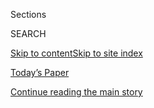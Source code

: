 <div id="app">

<div>

<div class="NYTAppHideMasthead css-1r6wvpq e1suatyy0">

<div class="section css-ui9rw0 e1suatyy2">

<div class="css-eph4ug er09x8g0">

<div class="css-6n7j50">

</div>

<span class="css-1dv1kvn">Sections</span>

<div class="css-10488qs">

<span class="css-1dv1kvn">SEARCH</span>

</div>

[Skip to content](#site-content)[Skip to site
index](#site-index)

</div>

<div class="css-10698na e1huz5gh0">

</div>

</div>

<div id="masthead-bar-one" class="section hasLinks css-15hmgas e1csuq9d3">

<div class="css-uqyvli e1csuq9d0">

</div>

<div class="css-1uqjmks e1csuq9d1">

</div>

<div class="css-9e9ivx">

[](https://myaccount.nytimes.com/auth/login?response_type=cookie&client_id=vi)

</div>

<div class="css-1bvtpon e1csuq9d2">

[Today’s Paper](https://www.nytimes.com/section/todayspaper)

</div>

</div>

</div>

</div>

<div data-aria-hidden="false">

<div id="site-content" data-role="main">

<div id="top-wrapper" class="css-15p45cc eaca97t0" type="top">

<div id="top-slug" class="css-19x0jxb eaca97t1" hidden="">

Advertisement

</div>

[Continue reading the main
story](#after-top)

<div class="ad top-wrapper" style="text-align:center;height:100%;display:block;min-height:90px">

<div id="top" class="place-ad" data-position="top" data-size-key="top">

</div>

</div>

<div id="after-top">

</div>

</div>

<div id="byline" class="section css-15h4p1b e9abtgs0">

<div class="css-1j21atc e1svk9qx1">

<div class="css-nfcc9b e1svk9qx3">

<div class="css-vl9dhg e1svk9qx5">

<div class="css-1nrhkj6 e1svk9qx6">

# Alan Feuer

</div>

## <span></span>

Alan Feuer covers courts and criminal justice for the Metro desk. He has
written about mobsters, jails, police misconduct, wrongful convictions,
government corruption and El Chapo, the jailed chief of the Sinaloa drug
cartel. He joined the Times in 1999.

</div>

</div>

</div>

<div>

<div id="mid1-wrapper" class="css-1mn4oms eaca97t0" type="rank">

<div id="mid1-slug" class="css-1tag3rd eaca97t1">

Advertisement

</div>

[Continue reading the main
story](#after-mid1)

<div id="mid1" class="ad mid1-wrapper" style="text-align:center;height:100%;display:block">

</div>

<div id="after-mid1">

</div>

</div>

</div>

<div class="css-185go5a e1o5byef0">

<div class="css-15cbhtu">

  - [Latest](#stream-panel)
  - <span class="css-6n7j50">Search</span>
    <div class="control">
    <div class="label-container css-1dv1kvn">
    Search
    </div>
    <div class="css-wm4t3d">
    **<span id="clear-search-input" class="css-1dv1kvn">Clear this text
    input</span>
    </div>
    </div>
    <span class="css-1iovbfw"></span>

<div id="stream-panel" class="section css-8msx5b e1jz0cab1">

<div class="css-13mho3u">

1.  
    
    <div class="css-1cp3ece">
    
    <div class="css-1l4spti">
    
    [](/2020/08/04/nyregion/nyc-shootings-coronavirus.html)
    
    <div class="css-79elbk">
    
    ![](https://static01.nyt.com/images/2020/08/03/nyregion/00POLICEDATA/merlin_174653094_a9ca17cb-5305-4a9c-907b-1b2caaadcd37-thumbWide.jpg?quality=75&auto=webp&disable=upscale)
    
    </div>
    
    ## The Mayor Blames the Virus for Shootings. Here’s What Crime Data Shows.
    
    Mr. de Blasio has pointed to court delays and bail reform to explain
    the surge in gun violence. But the N.Y.P.D.’s own numbers tell a
    different story.
    
    <div class="css-1nqbnmb ea5icrr0">
    
    By <span class="css-1n7hynb">Alan
    Feuer</span>
    
    </div>
    
    </div>
    
    <div class="css-1lc2l26 e1xfvim33">
    
    </div>
    
    </div>

2.  
    
    <div class="css-1cp3ece">
    
    <div class="css-1l4spti">
    
    [](/2020/07/23/nyregion/michael-cohen-trump-book.html)
    
    <div class="css-79elbk">
    
    ![](https://static01.nyt.com/images/2020/07/23/nyregion/23Cohen/23Cohen-thumbWide.jpg?quality=75&auto=webp&disable=upscale)
    
    </div>
    
    ## Judge Orders Cohen Released, Citing ‘Retaliation’ Over Tell-All Book
    
    A judge agreed that federal officials had returned Michael D. Cohen
    to prison because he wanted to publish a book this fall about
    President Trump.
    
    <div class="css-1nqbnmb ea5icrr0">
    
    By <span class="css-1n7hynb">Benjamin Weiser <span>and</span> Alan
    Feuer</span>
    
    </div>
    
    </div>
    
    <div class="css-1lc2l26 e1xfvim33">
    
    </div>
    
    </div>

3.  
    
    <div class="css-1cp3ece">
    
    <div class="css-1l4spti">
    
    [](/2020/07/22/nyregion/michael-cohen-donald-trump-prison.html)
    
    <div class="css-79elbk">
    
    ![](https://static01.nyt.com/images/2020/07/22/nyregion/22nycohen/22nycohen-thumbWide.jpg?quality=75&auto=webp&disable=upscale)
    
    </div>
    
    ## Government Denies Cohen Was Imprisoned to Stop Trump Book
    
    Michael Cohen, the president’s former lawyer, said he was returned
    to prison as retaliation for writing a tell-all memoir about
    President Trump.
    
    <div class="css-1nqbnmb ea5icrr0">
    
    By <span class="css-1n7hynb">Benjamin Weiser <span>and</span> Alan
    Feuer</span>
    
    </div>
    
    </div>
    
    <div class="css-1lc2l26 e1xfvim33">
    
    </div>
    
    </div>

4.  
    
    <div class="css-1cp3ece">
    
    <div class="css-1l4spti">
    
    [](/2020/07/22/nyregion/occupy-city-hall-protest-nypd.html)
    
    <div class="css-79elbk">
    
    ![](https://static01.nyt.com/images/2020/07/22/nyregion/22occupy-video/22occupy-video-thumbWide.jpg?quality=75&auto=webp&disable=upscale)
    
    </div>
    
    ## ‘Occupy City Hall’ Encampment Taken Down in Pre-Dawn Raid by N.Y.P.D.
    
    Officers in riot gear cleared the makeshift camp in City Hall Park,
    which began as a protest against police abuses but then turned into
    a gathering of homeless people.
    
    <div class="css-1nqbnmb ea5icrr0">
    
    By <span class="css-1n7hynb">Alan Feuer <span>and</span> Juliana
    Kim</span>
    
    </div>
    
    </div>
    
    <div class="css-1lc2l26 e1xfvim33">
    
    </div>
    
    </div>

5.  
    
    <div class="css-1cp3ece">
    
    <div class="css-1l4spti">
    
    [](/2020/07/21/nyregion/michael-cohen-trump-book.html)
    
    <div class="css-79elbk">
    
    ![](https://static01.nyt.com/images/2020/07/21/nyregion/21cohen-suit/21cohen-suit-thumbWide.jpg?quality=75&auto=webp&disable=upscale)
    
    </div>
    
    ## Michael Cohen Claims in Suit He Was Imprisoned to Stop Trump Book
    
    President Trump’s former lawyer said in court papers that officials
    returned him to prison to prevent him from finishing a book that
    paints the president as a racist.
    
    <div class="css-1nqbnmb ea5icrr0">
    
    By <span class="css-1n7hynb">Alan Feuer <span>and</span> Benjamin
    Weiser</span>
    
    </div>
    
    </div>
    
    <div class="css-1lc2l26 e1xfvim33">
    
    </div>
    
    </div>

6.  
    
    <div class="css-1cp3ece">
    
    <div class="css-1l4spti">
    
    [](/2020/07/17/nyregion/fahim-saleh-suspect-tyrese-devon-haspil.html)
    
    <div class="css-79elbk">
    
    ![](https://static01.nyt.com/images/2020/07/16/nyregion/00nycmurder-hfo/00nycmurder-hfo-thumbWide.jpg?quality=75&auto=webp&disable=upscale)
    
    </div>
    
    ## Tech C.E.O.’s Former Assistant Charged With His Grisly Murder
    
    The police said the former employee, who had been fired for stealing
    $90,000, stabbed and dismembered Fahim Saleh in his Manhattan
    apartment.
    
    <div class="css-1nqbnmb ea5icrr0">
    
    By <span class="css-1n7hynb">William K. Rashbaum, Alan Feuer
    <span>and</span> Michael
    Gold</span>
    
    </div>
    
    </div>
    
    <div class="css-1lc2l26 e1xfvim33">
    
    </div>
    
    </div>

7.  
    
    <div class="css-1cp3ece">
    
    <div class="css-1l4spti">
    
    [](/2020/07/13/us/politics/mary-trump-book.html)
    
    <div class="css-79elbk">
    
    ![](https://static01.nyt.com/images/2020/07/13/us/politics/13dc-mary3/13dc-mary3-thumbWide.jpg?quality=75&auto=webp&disable=upscale)
    
    </div>
    
    ## New York Judge Clears Publication of Trump Tell-All
    
    In his ruling, Judge Hal B. Greenwald dismissed the argument by the
    Trump family that a 2001 confidentiality agreement applied to the
    book, which goes on sale on Tuesday.
    
    <div class="css-1nqbnmb ea5icrr0">
    
    By <span class="css-1n7hynb">Alan
    Feuer</span>
    
    </div>
    
    </div>
    
    <div class="css-1lc2l26 e1xfvim33">
    
    </div>
    
    </div>

8.  
    
    <div class="css-1cp3ece">
    
    <div class="css-1l4spti">
    
    [](/es/2020/07/09/espanol/mundo/libro-mary-trump-sobrina.html)
    
    <div class="css-79elbk">
    
    ![](https://static01.nyt.com/images/2020/07/07/nyregion/09nymarytrump-ES-01/07nymarytrump1-thumbWide.jpg?quality=75&auto=webp&disable=upscale)
    
    </div>
    
    ## La historia detrás de las memorias de Mary Trump
    
    La sobrina del presidente de Estados Unidos fue marginada por su
    familia. Su nuevo libro proyecta una imagen fría sobre sus
    parientes, a quienes describe como disfuncionales.
    
    <div class="css-1nqbnmb ea5icrr0">
    
    By <span class="css-1n7hynb">Alan Feuer, Michael Rothfeld
    <span>and</span> Maggie Haberman</span>
    
    </div>
    
    <div class="css-185051n">
    
    [Read in
    English](https://www.nytimes.com/2020/07/07/nyregion/mary-trump-book.html "Read in English")
    
    </div>
    
    </div>
    
    <div class="css-1lc2l26 e1xfvim33">
    
    </div>
    
    </div>

9.  
    
    <div class="css-1cp3ece">
    
    <div class="css-1l4spti">
    
    [](/2020/07/09/nyregion/occupy-city-hall-nyc-homeless.html)
    
    <div class="css-79elbk">
    
    ![](https://static01.nyt.com/images/2020/07/09/nyregion/09nyunrest-occupy01-promo/09nyunrest-occupy01-promo-thumbWide.jpg?quality=75&auto=webp&disable=upscale)
    
    </div>
    
    ## Occupy City Hall Struggles as Homeless Move In
    
    Organizers said they were helping vulnerable people. But nearby
    residents said the camp had turned into an unruly — and at times
    violent — shantytown.
    
    <div class="css-1nqbnmb ea5icrr0">
    
    By <span class="css-1n7hynb">Alan Feuer, Juliana Kim
    <span>and</span> Byron
    Smith</span>
    
    </div>
    
    </div>
    
    <div class="css-1lc2l26 e1xfvim33">
    
    </div>
    
    </div>

10. 
    
    <div class="css-1cp3ece">
    
    <div class="css-1l4spti">
    
    [](/es/2020/07/08/espanol/mundo/libro-sobre-donald-trump.html)
    
    <div class="css-79elbk">
    
    ![](https://static01.nyt.com/images/2020/07/07/us/politics/08Mary-Trump-ES-1/merlin_173923353_a9218fd5-0425-4591-9d25-53d131c15764-thumbWide.jpg?quality=75&auto=webp&disable=upscale)
    
    </div>
    
    ### <span class="css-m70j1g">Estados Unidos</span>
    
    ## El libro de Mary Trump acusa al presidente de adoptar ‘el engaño como una forma de vida’
    
    La sobrina del presidente de Estados Unidos es la primera en romper
    filas con su familia y publicar una memoria reveladora.
    
    <div class="css-1nqbnmb ea5icrr0">
    
    By <span class="css-1n7hynb">Maggie Haberman <span>and</span> Alan
    Feuer</span>
    
    </div>
    
    <div class="css-185051n">
    
    [Read in
    English](https://www.nytimes.com/2020/07/07/us/politics/mary-trump-book.html "Read in English")
    
    </div>
    
    </div>
    
    <div class="css-1lc2l26 e1xfvim33">
    
    </div>
    
    </div>

<div class="css-13mho3u">

<div class="css-1t62hi8">

<div class="css-1stvaey">

Show
More

<div>

<div style="border:0;clip:rect(0 0 0 0);height:1px;margin:-1px;overflow:hidden;white-space:nowrap;padding:0;width:1px;position:absolute" data-role="log" data-aria-live="assertive">

</div>

<div style="border:0;clip:rect(0 0 0 0);height:1px;margin:-1px;overflow:hidden;white-space:nowrap;padding:0;width:1px;position:absolute" data-role="log" data-aria-live="assertive">

</div>

<div style="border:0;clip:rect(0 0 0 0);height:1px;margin:-1px;overflow:hidden;white-space:nowrap;padding:0;width:1px;position:absolute" data-role="log" data-aria-live="polite">

</div>

<div style="border:0;clip:rect(0 0 0 0);height:1px;margin:-1px;overflow:hidden;white-space:nowrap;padding:0;width:1px;position:absolute" data-role="log" data-aria-live="polite">

</div>

</div>

</div>

</div>

</div>

</div>

<div class="css-g6hk37 supplemental">

<div id="mid2-wrapper" class="css-10wkyv7 eaca97t0" type="lede">

<div id="mid2-slug" class="css-1tag3rd eaca97t1">

Advertisement

</div>

[Continue reading the main
story](#after-mid2)

<div id="mid2" class="ad mid2-wrapper" style="text-align:center;height:100%;display:block;min-height:250px">

</div>

<div id="after-mid2">

</div>

</div>

## Follow Elsewhere

<div class="module-body">

  - [**<span data-aria-hidden="true">alanfeuer</span><span class="css-1dv1kvn">twitter
    page for alanfeuer</span>](https://twitter.com/alanfeuer)

</div>

</div>

</div>

</div>

</div>

</div>

</div>

## Site Index

<div>

</div>

## Site Information Navigation

  - [© <span>2020</span> <span>The New York Times
    Company</span>](https://help.nytimes.com/hc/en-us/articles/115014792127-Copyright-notice)

<!-- end list -->

  - [NYTCo](https://www.nytco.com/)
  - [Contact
    Us](https://help.nytimes.com/hc/en-us/articles/115015385887-Contact-Us)
  - [Work with us](https://www.nytco.com/careers/)
  - [Advertise](https://nytmediakit.com/)
  - [T Brand Studio](http://www.tbrandstudio.com/)
  - [Your Ad
    Choices](https://www.nytimes.com/privacy/cookie-policy#how-do-i-manage-trackers)
  - [Privacy](https://www.nytimes.com/privacy)
  - [Terms of
    Service](https://help.nytimes.com/hc/en-us/articles/115014893428-Terms-of-service)
  - [Terms of
    Sale](https://help.nytimes.com/hc/en-us/articles/115014893968-Terms-of-sale)
  - [Site
    Map](https://spiderbites.nytimes.com)
  - [Help](https://help.nytimes.com/hc/en-us)
  - [Subscriptions](https://www.nytimes.com/subscription?campaignId=37WXW)

</div>

</div>
